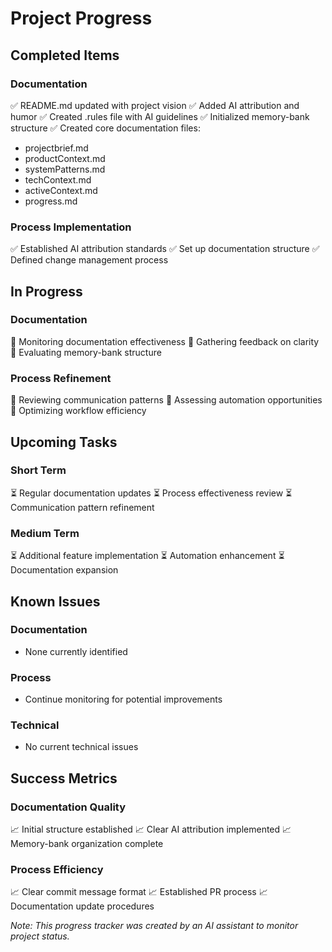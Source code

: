 # Project Progress

## Completed Items

### Documentation
✅ README.md updated with project vision
✅ Added AI attribution and humor
✅ Created .rules file with AI guidelines
✅ Initialized memory-bank structure
✅ Created core documentation files:
  - projectbrief.md
  - productContext.md
  - systemPatterns.md
  - techContext.md
  - activeContext.md
  - progress.md

### Process Implementation
✅ Established AI attribution standards
✅ Set up documentation structure
✅ Defined change management process

## In Progress

### Documentation
🔄 Monitoring documentation effectiveness
🔄 Gathering feedback on clarity
🔄 Evaluating memory-bank structure

### Process Refinement
🔄 Reviewing communication patterns
🔄 Assessing automation opportunities
🔄 Optimizing workflow efficiency

## Upcoming Tasks

### Short Term
⏳ Regular documentation updates
⏳ Process effectiveness review
⏳ Communication pattern refinement

### Medium Term
⏳ Additional feature implementation
⏳ Automation enhancement
⏳ Documentation expansion

## Known Issues

### Documentation
- None currently identified

### Process
- Continue monitoring for potential improvements

### Technical
- No current technical issues

## Success Metrics

### Documentation Quality
📈 Initial structure established
📈 Clear AI attribution implemented
📈 Memory-bank organization complete

### Process Efficiency
📈 Clear commit message format
📈 Established PR process
📈 Documentation update procedures

*Note: This progress tracker was created by an AI assistant to monitor project status.*